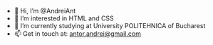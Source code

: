 - 👋 Hi, I’m @AndreiAnt
- 👀 I’m interested in HTML and CSS
- 🌱 I’m currently studying at University POLITEHNICA of Bucharest
- 📫 Get in touch at: antor.andrei@gmail.com
